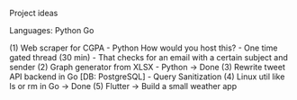 Project ideas

Languages:
Python
Go

(1) Web scraper for CGPA - Python
    How would you host this?
    - One time gated thread (30 min)
    - That checks for an email with a certain subject and sender
(2) Graph generator from XLSX - Python -> Done
(3) Rewrite tweet API backend in Go [DB: PostgreSQL] - Query Sanitization
(4) Linux util like ls or rm in Go -> Done
(5) Flutter -> Build a small weather app
